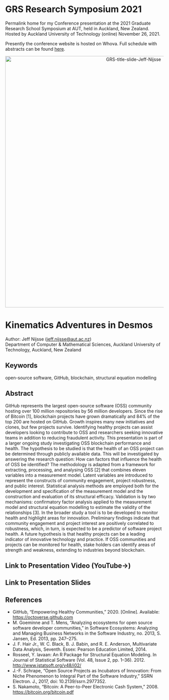 # GRS Research Symposium 2021
Permalink home for my Conference presentation at the 2021 Graduate Research School Symposium at AUT, held in Auckland, New Zealand. Hosted by Auckland University of Technology (online) November 26, 2021. 

Presently the conference website is hosted on Whova. Full schedule with abstracts can be found [here](https://whova.com/portal/webapp/auotn1_202211/).

<p align="center"><img width="800" alt="GRS-title-slide-Jeff-Nijsse" src="https://user-images.githubusercontent.com/39792005/143323164-a22a30c9-8912-4ca7-ae22-e39c59faffbe.PNG"></p>

# Kinematics Adventures in Desmos
Author: Jeff Nijsse (jeff.nijsse@aut.ac.nz)\
Department of Computer & Mathematical Sciences, Auckland University of Technology, Auckland, New Zealand

## Keywords
open-source software, GitHub, blockchain, structural equation modelling

## Abstract
GitHub represents the largest open-source software (OSS) community hosting over 100 million repositories by 56 million developers. Since the rise of Bitcoin [1], blockchain projects have grown dramatically and 84% of the top 200 are hosted on GitHub. Growth inspires many new initiatives and clones, but few projects survive. Identifying healthy projects can assist developers looking to contribute to OSS and researchers seeking innovative teams in addition to reducing fraudulent activity. This presentation is part of a larger ongoing study investigating OSS blockchain performance and health. The hypothesis to be studied is that the health of an OSS project can be determined through publicly available data. This will be investigated by answering the research question: How can factors that influence the health of OSS be identified? The methodology is adapted from a framework for extracting, processing, and analysing OSS [2] that combines eleven variables into a measurement model. Latent variables are introduced to represent the constructs of community engagement, project robustness, and public interest. Statistical analysis methods are employed both for the development and specification of the measurement model and the construction and evaluation of its structural efficacy. Validation is by two mechanisms: confirmatory factor analysis applied to the measurement model and structural equation modelling to estimate the validity of the relationships [3]. In the broader study a tool is to be developed to monitor health and highlight areas for innovation. Preliminary findings indicate that community engagement and project interest are positively correlated to robustness, which, in turn, is expected to be a predictor of software project health. A future hypothesis is that healthy projects can be a leading indicator of innovative technology and practice. If OSS communities and projects can be monitored for health, stake holders can identify areas of strength and weakness, extending to industries beyond blockchain.

## Link to Presentation Video (YouTube→)

## Link to Presentation Slides

## References
* GitHub, “Empowering Healthy Communities,” 2020. [Online]. Available: https://octoverse.github.com
* M. Goeminne and T. Mens, “Analyzing ecosystems for open source software developer communities,” in Software Ecosystems: Analyzing and Managing Business Networks in the Software Industry, no. 2013, S. Jansen, Ed. 2013, pp. 247–275.
* J. F. Hair Jr., W. C. Black, B. J. Babin, and R. E. Anderson, Multivariate Data Analysis, Seventh. Essex: Pearson Education Limited, 2014.
* Rosseel, Y. lavaan: An R Package for Structural Equation Modeling. In Journal of Statistical Software (Vol. 48, Issue 2, pp. 1–36). 2012. http://www.jstatsoft.org/v48/i02/ 
* J.-F. Schrape, “Open Source Projects as Incubators of Innovation: From Niche Phenomenon to Integral Part of the Software Industry,” SSRN Electron. J., 2017, doi: 10.2139/ssrn.2977352.
* S. Nakamoto, “Bitcoin: A Peer-to-Peer Electronic Cash System,” 2008. https://bitcoin.org/bitcoin.pdf 




